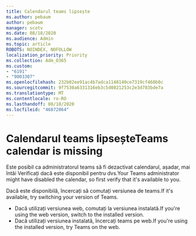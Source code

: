 ```yaml
---
title: Calendarul teams lipsește
ms.author: pebaum
author: pebaum
manager: scotv
ms.date: 08/18/2020
ms.audience: Admin
ms.topic: article
ROBOTS: NOINDEX, NOFOLLOW
localization_priority: Priority
ms.collection: Adm_O365
ms.custom:
- "6191"
- "9003307"
ms.openlocfilehash: 232b02ee91ac4b7adca1148140ce7319cf460b0c
ms.sourcegitcommit: 9f7530a6331316eb3c5d0821253c2e3d783bde7a
ms.translationtype: MT
ms.contentlocale: ro-RO
ms.lasthandoff: 08/18/2020
ms.locfileid: "46872064"
---
```

# <a name="teams-calendar-is-missing"></a><span data-ttu-id="0f8d0-102">Calendarul teams lipsește</span><span class="sxs-lookup"><span data-stu-id="0f8d0-102">Teams calendar is missing</span></span>

<span data-ttu-id="0f8d0-103">Este posibil ca administratorul teams să fi dezactivat calendarul, așadar, mai întâi Verificați dacă este disponibil pentru dvs.</span><span class="sxs-lookup"><span data-stu-id="0f8d0-103">Your Teams administrator might have disabled the calendar, so first verify that it's available to you.</span></span>

<span data-ttu-id="0f8d0-104">Dacă este disponibilă, încercați să comutați versiunea de teams.</span><span class="sxs-lookup"><span data-stu-id="0f8d0-104">If it's available, try switching your version of Teams.</span></span>

- <span data-ttu-id="0f8d0-105">Dacă utilizați versiunea web, comutați la versiunea instalată.</span><span class="sxs-lookup"><span data-stu-id="0f8d0-105">If you're using the web version, switch to the installed version.</span></span>
- <span data-ttu-id="0f8d0-106">Dacă utilizați versiunea instalată, încercați teams pe web.</span><span class="sxs-lookup"><span data-stu-id="0f8d0-106">If you're using the installed version, try Teams on the web.</span></span>